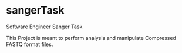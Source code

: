 # sangerTask
Software Engineer Sanger Task

This Project is meant to perform analysis and manipulate Compressed FASTQ format files. 
